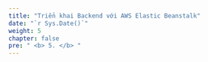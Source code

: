 ```yaml
---
title: "Triển khai Backend với AWS Elastic Beanstalk"
date: "`r Sys.Date()`"
weight: 5
chapter: false
pre: " <b> 5. </b> "
---
```


